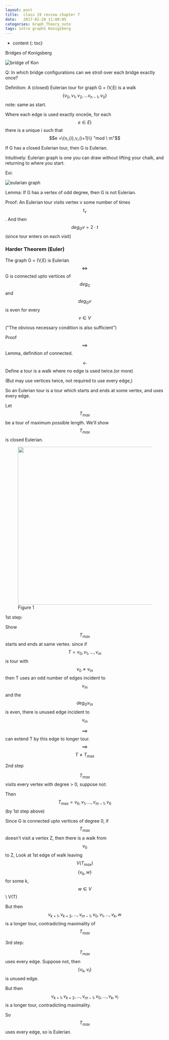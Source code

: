 ```yaml
---
layout: post
title:  class 19 review chapter 7
date:   2017-02-20 11:00:05
categories: Graph_Theory_note
tags: intro graphs Konigsberg
---
```

* content
{: toc}

Bridges of Konigsberg

![bridge of Kon](http://world.mathigon.org/resources/Graph_Theory/bridges.png)

Q: In which bridge configurations can we stroll over each bridge exactly once?






Definition: A (closed) Eulerian tour for graph G = (V,E) is a walk $$\{v_{0},v_{1},v_{2},...v_{n-1},v_{0}\}$$ note: same as start. 

Where each edge is used exactly once(ie, for each $$e \in E)$$ there is a unique i
such that $$e =\{v_{i},v_{i+1}\} "mod \ m"$$

If G has a closed Eulerian tour, then G is Eulerian. 

Intuitively: Eulerian graph is one you can draw without lifting your chalk, and returning to where you start. 

Exi: 

![eularian graph](https://www.mathsisfun.com/algebra/images/graph-path.gif)

Lemma: If G has a vertex of odd degree, then G is not Eulerian. 

Proof: An Eulerian tour visits vertex v some number of times $$t_{v}$$. And then $$deg_{G}v=2 \cdot t$$ (since tour enters on each visit)

### Harder Theorem (Euler)

The graph G = (V,E) is Eulerian $$\iff$$ G is connected upto vertices of $$deg_{0}$$ and $$deg_{G}v$$ is even for every $$v \in V$$

("The obvious necessary condition is also sufficient")

Proof $$\implies$$ Lemma, definition of connected. 


$$\leftarrow$$ Define a tour is a walk where no edge is used twice.(or more)

(But may use vertices twice, not required to use every edge,)

So an Eulerian tour is a tour which starts and ends at some vertex, and uses every edge. 

Let $$T_{max}$$ be a tour of maximum possible length. We'll show $$T_{max}$$ is closed Eulerian. 


<figure>
<img src = "{{root_url | prepend: site.baseurl}}/asset/graph_theory/pic/class-note/class-19/class-19-a.jpeg" width = "500">
<figurecpation>Figure 1</figurecpation>
</figure>


1st step: 

Show $$T_{max}$$ starts and ends at same vertex. since if $$T = v_{0},v_{1},...,v_{m}$$ is tour with $$v_{0}≠ v_{m}$$ then T uses an odd number of edges incident to $$v_{m}$$ and the $$deg_{G} v_{m}$$ is even, there is unused edge incident to $$v_{m}$$

$$\implies$$ can extend T by this edge to longer tour.$$\implies$$ $$T ≠ T_{max}$$


2nd step

$$T_{max}$$ visits every vertex with degree > 0, suppose not: 

Then $$T_{max}= v_{0},v_{1},...,v_{m-1},v_{0}$$ (by 1st step above)

Since G is connected upto vertices of degree 0, if $$T_{max}$$ doesn't visit a vertex Z, then there is a walk from $$v_{0}$$ to Z, Look at 1st edge of walk leaving $$V(T_{max})$$ $$\{v_{k},w\}$$ for some k, $$w \in V$$ \ V(T)

But then $$v_{k+1},v_{k+2},...,v_{m-1},v_{0},v_{1},...,v_{k},w $$ is a longer tour, contradicting maximality of $$T_{max}$$ 


3rd step:

$$T_{max}$$ uses every edge. Suppose not, then $$\{v_{k},v_{l}\}$$ is unused edge. 

But then $$v_{k+1},v_{k+2},...,v_{m-1},v_{0},...,v_{k},v_{l}$$ is a longer tour, contradicting maximality. 

So $$T_{max}$$ uses every edge, so is Eulerian. 










